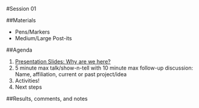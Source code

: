 #Session 01

##Materials
- Pens/Markers
- Medium/Large Post-its

##Agenda

1. [Presentation Slides: Why are we here?](https://docs.google.com/presentation/d/1u6l3vvixphc4ORiZe5Ct0wWKfKmTHEAGFdPiBEv2BOY/edit?usp=sharing)
2. 5 minute max talk/show-n-tell with 10 minute max follow-up discussion: Name, affiliation, current or past project/idea
3. Activities!
4. Next steps

##Results, comments, and notes
